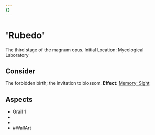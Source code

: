 ```yaml
---
{}
---
```

# 'Rubedo'
The third stage of the magnum opus. 
Initial Location: Mycological Laboratory
## Consider
The forbidden birth; the invitation to blossom.
**Effect:** [Memory: Sight](https://uadaf.theevilroot.xyz/rowenarium/elements/mem.sight)
## Aspects
- Grail 1
-  
-  
- #WallArt